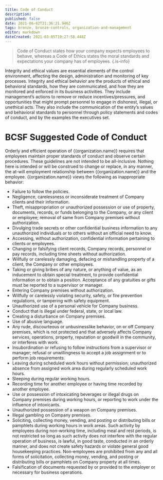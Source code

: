 ```yaml
---
title: Code of Conduct
description: 
published: false
date: 2021-06-02T21:36:21.946Z
tags: bronze, bronze-controls, organization-and-management
editor: markdown
dateCreated: 2021-03-05T19:27:58.448Z
---
```


> Code of Conduct states how your company expects employees to behave, whereas a Code of Ethics states the moral standards and expectations your company has of employees.
{.is-info}

Integrity and ethical values are essential elements of the control environment, affecting the design, administration and monitoring of key processes. Integrity and ethical behavior are the products of ethical and behavioral standards, how they are communicated, and how they are monitored and enforced in its business activities. They include management’s actions to remove or reduce incentives/pressures, and opportunities that might prompt personnel to engage in dishonest, illegal, or unethical acts. They also include the communication of the entity’s values and behavioral standards to personnel through policy statements and codes of conduct, and by the examples the executives set.


# BCSF Suggested Code of Conduct
Orderly and efficient operation of {{organization.name}} requires that employees maintain proper standards of conduct and observe certain procedures. These guidelines are not intended to be all-inclusive. Nothing here is intended or will be construed to change or replace, in any manner, the at-will employment relationship between {{organization.name}} and the employee. {{organization.name}} views the following as inappropriate behavior:

- Failure to follow the policies.
- Negligence, carelessness or inconsiderate treatment of Company clients and their information.
- Theft, misappropriation or unauthorized possession or use of property, documents, records, or funds belonging to the Company, or any client or employee; removal of same from Company premises without authorization.
- Divulging trade secrets or other confidential business information to any unauthorized individuals or to others without an official need to know.
- Accessing, without authorization, confidential information pertaining to clients or employees.
- Changing or falsifying client records, Company records, personnel or pay records, including time sheets without authorization.
- Willfully or carelessly damaging, defacing or mishandling property of a client, the Company or other employees.
- Taking or giving bribes of any nature, or anything of value, as an inducement to obtain special treatment, to provide confidential information or to obtain a position. Acceptance of any gratuities or gifts must be reported to a supervisor or manager.
- Entering Company premises without authorization.
- Willfully or carelessly violating security, safety, or fire prevention regulations, or tampering with safety equipment.
- Unauthorized use of a personal vehicle for Company business.
- Conduct that is illegal under federal, state, or local law.
- Creating a disturbance on Company premises.
- Use of abusive language.
- Any rude, discourteous or unbusinesslike behavior, on or off Company premises, which is not protected and that adversely affects Company services, operations, property, reputation or goodwill in the community, or interferes with work.
- Insubordination or refusing to follow instructions from a supervisor or manager; refusal or unwillingness to accept a job assignment or to perform job requirements.
- Leaving during scheduled work hours without permission; unauthorized absence from assigned work area during regularly scheduled work hours.
- Sleeping during regular working hours.
- Recording time for another employee or having time recorded by another employee.
- Use or possession of intoxicating beverages or illegal drugs on Company premises during working hours, or reporting to work under the influence of intoxicants.
- Unauthorized possession of a weapon on Company premises.
- Illegal gambling on Company premises.
- Soliciting, collecting money, vending, and posting or distributing bills or pamphlets during working hours in work areas. Such activity by employees during non-working time, including meal and rest periods, is not restricted so long as such activity does not interfere with the regular operation of business, is lawful, in good taste, conducted in an orderly manner, and does not create safety hazards or violate general good housekeeping practices. Non-employees are prohibited from any and all forms of solicitation, collecting money, vending, and posting or distributing bills or pamphlets on Company property at all times.
- Falsification of documents requested by or provided to the employer or necessary for business operations.